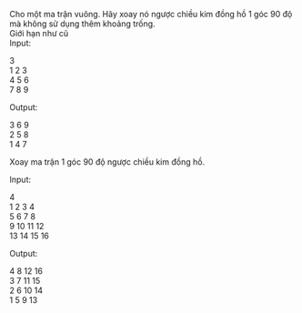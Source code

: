 
Cho một ma trận vuông. Hãy xoay nó ngược chiều kim đồng hồ 1 góc 90 độ mà không sử dụng thêm khoảng trống.\
Giới hạn như cũ\
Input:

 3\
 1  2  3\
 4  5  6\
 7  8  9
 
Output:

 3  6  9\
 2  5  8\
 1  4  7
 
Xoay ma trận 1 góc 90 độ ngược chiều kim đồng hồ.

Input:

 4\
 1  2  3  4\
 5  6  7  8\
 9 10 11 12\
13 14 15 16

Output:

 4  8 12 16\
 3  7 11 15\
 2  6 10 14\
 1  5  9 13

